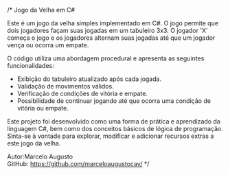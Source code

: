 /*
   Jogo da Velha em C#
   
   Este é um jogo da velha simples implementado em C#. O jogo permite que dois jogadores façam suas jogadas em um tabuleiro 3x3.
   O jogador 'X' começa o jogo e os jogadores alternam suas jogadas até que um jogador vença ou ocorra um empate.

   O código utiliza uma abordagem procedural e apresenta as seguintes funcionalidades:

   - Exibição do tabuleiro atualizado após cada jogada.
   - Validação de movimentos válidos.
   - Verificação de condições de vitória e empate.
   - Possibilidade de continuar jogando até que ocorra uma condição de vitória ou empate.
   
   Este projeto foi desenvolvido como uma forma de prática e aprendizado da linguagem C#, bem como dos conceitos básicos de lógica de programação.
   Sinta-se à vontade para explorar, modificar e adicionar recursos extras a este jogo da velha.

   Autor:Marcelo Augusto  
   GitHub: https://github.com/marceloaugustocav/
*/
